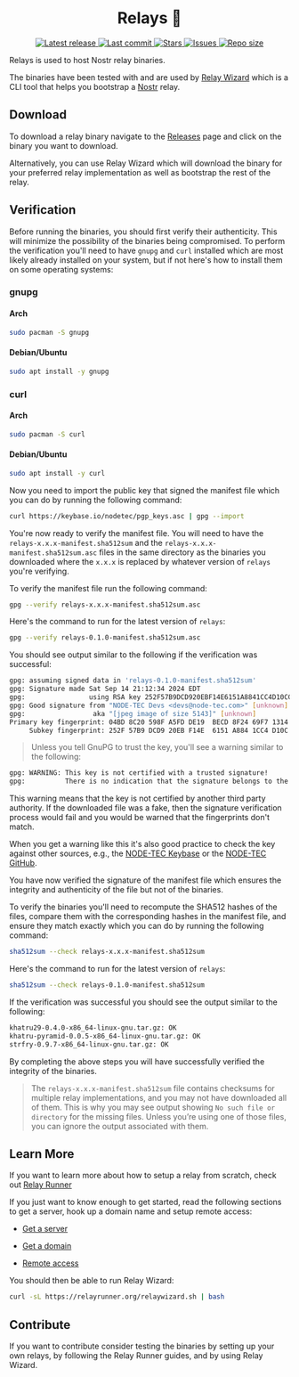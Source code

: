 <div align="center"><p>
    <h1>Relays 📡</h1>
    <a href="https://github.com/nodetec/relays/releases/latest">
      <img alt="Latest release" src="https://img.shields.io/github/v/release/nodetec/relays?style=for-the-badge&logo=starship&color=C9CBFF&logoColor=D9E0EE&labelColor=302D41" />
    </a>
    <a href="https://github.com/nodetec/relays/pulse">
      <img alt="Last commit" src="https://img.shields.io/github/last-commit/nodetec/relays?style=for-the-badge&logo=starship&color=8bd5ca&logoColor=D9E0EE&labelColor=302D41"/>
    </a>
    <a href="https://github.com/nodetec/relays/stargazers">
      <img alt="Stars" src="https://img.shields.io/github/stars/nodetec/relays?style=for-the-badge&logo=starship&color=c69ff5&logoColor=D9E0EE&labelColor=302D41" />
    </a>
    <a href="https://github.com/nodetec/relays/issues">
      <img alt="Issues" src="https://img.shields.io/github/issues/nodetec/relays?style=for-the-badge&logo=bilibili&color=F5E0DC&logoColor=D9E0EE&labelColor=302D41" />
    </a>
    <a href="https://github.com/nodetec/relays">
      <img alt="Repo size" src="https://img.shields.io/github/repo-size/nodetec/relays?color=%23DDB6F2&label=SIZE&logo=codesandbox&style=for-the-badge&logoColor=D9E0EE&labelColor=302D41" />
    </a>
</div>

Relays is used to host Nostr relay binaries.

The binaries have been tested with and are used by [Relay Wizard](https://github.com/nodetec/relaywizard "Relay Wizard") which is a CLI tool that helps you bootstrap a [Nostr](https://nostr.com/ "Nostr") relay.

## Download

To download a relay binary navigate to the [Releases](https://github.com/nodetec/relays/releases "Releases") page and click on the binary you want to download.

Alternatively, you can use Relay Wizard which will download the binary for your preferred relay implementation as well as bootstrap the rest of the relay.

## Verification

Before running the binaries, you should first verify their authenticity. This will minimize the possibility of the binaries being compromised. To perform the verification you'll need to have `gnupg` and `curl` installed which are most likely already installed on your system, but if not here's how to install them on some operating systems:

### gnupg

#### Arch

```sh
sudo pacman -S gnupg
```

#### Debian/Ubuntu

```sh
sudo apt install -y gnupg
```

### curl

#### Arch

```sh
sudo pacman -S curl
```

#### Debian/Ubuntu

```sh
sudo apt install -y curl
```

Now you need to import the public key that signed the manifest file which you can do by running the following command:

```sh
curl https://keybase.io/nodetec/pgp_keys.asc | gpg --import
```

You're now ready to verify the manifest file. You will need to have the `relays-x.x.x-manifest.sha512sum` and the `relays-x.x.x-manifest.sha512sum.asc` files in the same directory as the binaries you downloaded where the `x.x.x` is replaced by whatever version of `relays` you're verifying.

To verify the manifest file run the following command:

```sh
gpg --verify relays-x.x.x-manifest.sha512sum.asc
```

Here's the command to run for the latest version of `relays`:

```sh
gpg --verify relays-0.1.0-manifest.sha512sum.asc
```

You should see output similar to the following if the verification was successful:

```sh
gpg: assuming signed data in 'relays-0.1.0-manifest.sha512sum'
gpg: Signature made Sat Sep 14 21:12:34 2024 EDT
gpg:                using RSA key 252F57B9DCD920EBF14E6151A8841CC4D10CC288
gpg: Good signature from "NODE-TEC Devs <devs@node-tec.com>" [unknown]
gpg:                 aka "[jpeg image of size 5143]" [unknown]
Primary key fingerprint: 04BD 8C20 598F A5FD DE19  BECD 8F24 69F7 1314 FAD7
     Subkey fingerprint: 252F 57B9 DCD9 20EB F14E  6151 A884 1CC4 D10C C288
```

> Unless you tell GnuPG to trust the key, you'll see a warning similar to the following:

```sh
gpg: WARNING: This key is not certified with a trusted signature!
gpg:          There is no indication that the signature belongs to the owner.
```

This warning means that the key is not certified by another third party authority. If the downloaded file was a fake, then the signature verification process would fail and you would be warned that the fingerprints don't match.

When you get a warning like this it's also good practice to check the key against other sources, e.g., the [NODE-TEC Keybase](https://keybase.io/nodetec "NODE-TEC Keybase") or the [NODE-TEC GitHub](https://github.com/nodetec "NODE-TEC GitHub").

You have now verified the signature of the manifest file which ensures the integrity and authenticity of the file but not of the binaries.

To verify the binaries you'll need to recompute the SHA512 hashes of the files, compare them with the corresponding hashes in the manifest file, and ensure they match exactly which you can do by running the following command:

```sh
sha512sum --check relays-x.x.x-manifest.sha512sum
```

Here's the command to run for the latest version of `relays`:

```sh
sha512sum --check relays-0.1.0-manifest.sha512sum
```

If the verification was successful you should see the output similar to the following:

```sh
khatru29-0.4.0-x86_64-linux-gnu.tar.gz: OK
khatru-pyramid-0.0.5-x86_64-linux-gnu.tar.gz: OK
strfry-0.9.7-x86_64-linux-gnu.tar.gz: OK
```

By completing the above steps you will have successfully verified the integrity of the binaries.

> The `relays-x.x.x-manifest.sha512sum` file contains checksums for multiple relay implementations, and you may not have downloaded all of them. This is why you may see output showing `No such file or directory` for the missing files. Unless you’re using one of those files, you can ignore the output associated with them.

## Learn More

If you want to learn more about how to setup a relay from scratch, check out [Relay Runner](https://relayrunner.org "Relay Runner")

If you just want to know enough to get started, read the following sections to get a server, hook up a domain name and setup remote access:

- [Get a server](https://relayrunner.org/server/get-a-server "Get a server")

- [Get a domain](https://relayrunner.org/server/domain-name "Get a domain")

- [Remote access](https://relayrunner.org/server/remote-access "Remote access")

You should then be able to run Relay Wizard:

```bash
curl -sL https://relayrunner.org/relaywizard.sh | bash
```

## Contribute

If you want to contribute consider testing the binaries by setting up your own relays, by following the Relay Runner guides, and by using Relay Wizard.
